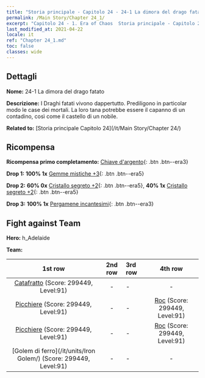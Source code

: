 ```yaml
---
title: "Storia principale - Capitolo 24 - 24-1 La dimora del drago fatato"
permalink: /Main Story/Chapter 24_1/
excerpt: "Capitolo 24 - 1. Era of Chaos  Storia principale - Capitolo 24_1. 24-1 La dimora del drago fatato"
last_modified_at: 2021-04-22
locale: it
ref: "Chapter 24_1.md"
toc: false
classes: wide
---
```


## Dettagli

 **Nome:** 24-1 La dimora del drago fatato

 **Descrizione:** I Draghi fatati vivono dappertutto. Prediligono in particolar modo le case dei mortali. La loro tana potrebbe essere il capanno di un contadino, così come il castello di un nobile.

 **Related to:** [Storia principale Capitolo 24](/it/Main Story/Chapter 24/)

## Ricompensa

 **Ricompensa primo completamento:** [Chiave d'argento](/ItemsIT/con_693/){: .btn .btn--era3}

 **Drop 1:** **100% 1x** [Gemme mistiche +3](/ItemsIT/mat_86/){: .btn .btn--era5}

 **Drop 2:** **60% 0x** [Cristallo segreto +2](/ItemsIT/mat_80/){: .btn .btn--era5}, **40% 1x** [Cristallo segreto +2](/ItemsIT/mat_80/){: .btn .btn--era5}

 **Drop 3:** **100% 1x** [Pergamene incantesimi](/ItemsIT/con_694/){: .btn .btn--era3}


## Fight against Team
 **Hero:** h_Adelaide

 **Team:**


  | 1st row | 2nd row | 3rd row | 4th row |
  |:----:|:----:|:----|:----:|
  | [Catafratto](/it/units/Cavalier/) (Score: 299449, Level:91)  | - | - | - |
  | [Picchiere](/it/units/Pikeman/) (Score: 299449, Level:91)  | - | - | [Roc](/it/units/Roc/) (Score: 299449, Level:91)  |
  | [Picchiere](/it/units/Pikeman/) (Score: 299449, Level:91)  | - | - | [Roc](/it/units/Roc/) (Score: 299449, Level:91)  |
  | [Golem di ferro](/it/units/Iron Golem/) (Score: 299449, Level:91)  | - | - | - |


